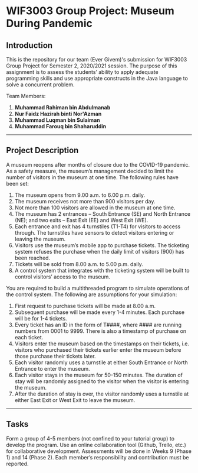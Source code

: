 # WIF3003 Group Project: Museum During Pandemic

## Introduction

This is the repository for our team (Ever Givem)'s submission for WIF3003 Group Project for Semester 2, 2020/2021 session. The purpose of this assignment is to assess the students’ ability to apply adequate programming skills and use appropriate constructs in the Java language to solve a concurrent problem.

Team Members:
1. **Muhammad Rahiman bin Abdulmanab**
2. **Nur Faidz Hazirah binti Nor'Azman**
3. **Muhammad Luqman bin Sulaiman**
4. **Muhammad Farouq bin Shaharuddin**

<hr>

## Project Description

A museum reopens after months of closure due to the COVID-19 pandemic. As a safety measure,
the museum’s management decided to limit the number of visitors in the museum at one time. The
following rules have been set:

1. The museum opens from 9.00 a.m. to 6.00 p.m. daily.
2. The museum receives not more than 900 visitors per day.
3. Not more than 100 visitors are allowed in the museum at one time.
4. The museum has 2 entrances – South Entrance (SE) and North Entrance (NE); and two exits – East Exit (EE) and West Exit (WE).
5. Each entrance and exit has 4 turnstiles (T1-T4) for visitors to access through. The turnstiles have sensors to detect visitors entering or leaving the museum.
6. Visitors use the museum’s mobile app to purchase tickets. The ticketing system refuses the purchase when the daily limit of visitors (900) has been reached.
7. Tickets will be sold from 8.00 a.m. to 5.00 p.m. daily.
8. A control system that integrates with the ticketing system will be built to control visitors’ access to the museum.

You are required to build a multithreaded program to simulate operations of the control system.
The following are assumptions for your simulation:

1. First request to purchase tickets will be made at 8.00 a.m.
2. Subsequent purchase will be made every 1-4 minutes. Each purchase will be for 1-4 tickets.
3. Every ticket has an ID in the form of T####, where #### are running numbers from 0001 to 9999. There is also a timestamp of purchase on each ticket.
4. Visitors enter the museum based on the timestamps on their tickets, i.e. visitors who purchased
their tickets earlier enter the museum before those purchase their tickets later.
5. Each visitor randomly uses a turnstile at either South Entrance or North Entrance to enter the museum.
6. Each visitor stays in the museum for 50-150 minutes. The duration of stay will be randomly
assigned to the visitor when the visitor is entering the museum.
7. After the duration of stay is over, the visitor randomly uses a turnstile at either East Exit or West Exit to leave the museum.

<hr>

## Tasks

Form a group of 4-5 members (not confined to your tutorial group) to develop the program. Use an online collaboration tool (Github, Trello, etc.) for collaborative development. Assessments will be done in Weeks 9 (Phase 1) and 14 (Phase 2). Each member’s responsibility and contribution must be reported.